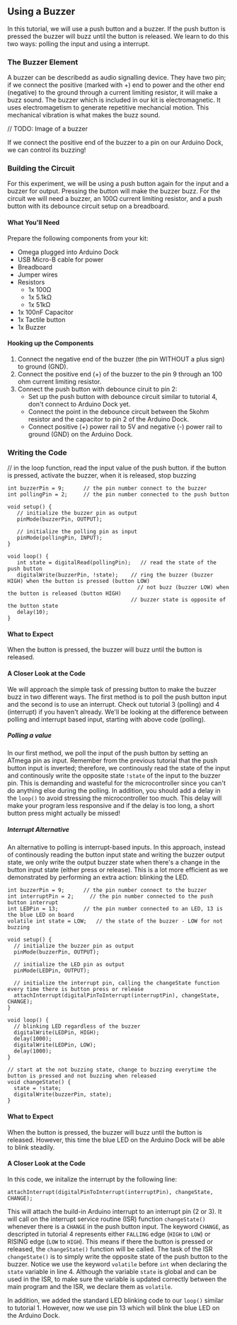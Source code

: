 ## Using a Buzzer

In this tutorial, we will use a push button and a buzzer. If the push button is pressed the buzzer will buzz until the button is released. We learn to do this two ways: polling the input and using a interrupt.

### The Buzzer Element
<!-- // should be its own markdown file
// description of the buzzer: we apply current, it buzzes, have some photos -->

A buzzer can be describedd as audio signalling device. They have two pin; if we connect the positive (marked with +) end to power and the other end (negative) to the ground through a current limiting resistor, it will make a buzz sound. The buzzer which is included in our kit is electromagnetic. It uses electromagetism to generate repetitive mechancial motion. This mechanical vibration is what makes the buzz sound.

// TODO: Image of a buzzer

If we connect the positive end of the buzzer to a pin on our Arduino Dock, we can control its buzzing!

### Building the Circuit

For this experiment, we will be using a push button again for the input and a buzzer for output. Pressing the button will make the buzzer buzz. For the circuit we will need a buzzer, an 100Ω current limiting resistor, and a push button with its debounce circuit setup on a breadboard.

#### What You'll Need

Prepare the following components from your kit:

* Omega plugged into Arduino Dock
* USB Micro-B cable for power
* Breadboard
* Jumper wires
* Resistors
    * 1x 100Ω
    * 1x 5.1kΩ
    * 1x 51kΩ
* 1x 100nF Capacitor
* 1x Tactile button
* 1x Buzzer

#### Hooking up the Components

<!-- // in depth wiring details on building the circuit
// should be pretty straight-forward for the buzzer, look it up online

// reuse the push button instructions from the push button article
// PIN 9 <-> 100 ohm resistor <-> buzzer <-> GND
// PIN 2 <-> push button debounce circuit -->

1. Connect the negative end of the buzzer (the pin WITHOUT a plus sign) to ground (GND).
1. Connect the positive end (+) of the buzzer to the pin 9 through an 100 ohm current limiting resistor.
1. Connect the push button with debounce ciruit to pin 2: 
    * Set up the push button with debounce circuit similar to tutorial 4, don't connect to Arduino Dock yet. 
    * Connect the point in the debounce circuit between the 5kohm resistor and the capacitor to pin 2 of the Arduino Dock.
    * Connect positive (+) power rail to 5V and negative (-) power rail to ground (GND) on the Arduino Dock. 

### Writing the Code

// in the loop function, read the input value of the push button. if the button is pressed, activate the buzzer, when it is released, stop buzzing

``` arduino
int buzzerPin = 9;      // the pin number connect to the buzzer            
int pollingPin = 2;     // the pin number connected to the push button

void setup() {
   // initialize the buzzer pin as output
   pinMode(buzzerPin, OUTPUT);

   // initialize the polling pin as input
   pinMode(pollingPin, INPUT);
}

void loop() {
   int state = digitalRead(pollingPin);   // read the state of the push button
   digitalWrite(buzzerPin, !state);    // ring the buzzer (buzzer HIGH) when the button is pressed (button LOW) 
                                         // not buzz (buzzer LOW) when the button is released (button HIGH)
                                       // buzzer state is opposite of the button state
   delay(10); 
}
```

#### What to Expect

<!-- // explanation that pressing the button will make the buzzer sound -->
When the button is pressed, the buzzer will buzz until the button is released.

#### A Closer Look at the Code

<!-- // we'll be looking at the difference between polling and interrupt based input -->
We will approach the simple task of pressing button to make the buzzer buzz in two different ways. The first method is to poll the push button input  and the second is to use an interrupt. Check out tutorial 3 (polling) and 4 (interrupt) if you haven't already. We'll be looking at the difference between polling and interrupt based input, starting with above code (polling).

##### Polling a value

<!-- // talk about polling and how we continuously read the input value coming from the push button and then act on it
// make a note about how this is expensive/wasteful for the microcontroller since you can't do anything else during the polling -->

In our first method, we poll the input of the push button by setting an ATmega pin as input. Remember from the previous tutorial that the push button input is inverted; therefore, we continously read the state of the input and continously write the opposite state `!state` of the input to the buzzer pin. This is demanding and wasteful for the microcontroller since you can't do anything else during the polling. In addition, you should add a delay in the `loop()` to avoid stressing the microcontroller too much. This delay will make your program less responsive and if the delay is too long, a short button press might actually be missed!


##### Interrupt Alternative

<!-- // an alternative to polling is interrupt-based inputs
// to implement the same functionality as we have above, we'll need to set an action - the interrupt - that will trigger a response - the interrupt service routine.
// in our case, the interrupt action will be a change in the signal coming from the push button (both rising and falling edges), and we will write a function that we will register as the interrupt service routine, ie it will run when the interrupt is triggered - nothing of interest happens in the loop() function -->

An alternative to polling is interrupt-based inputs. In this approach, instead of continously reading the button input state and writing the buzzer output state, we only write the output buzzer state when there's a change in the button input state (either press or release). This is a lot more efficient as we demonstrated by performing an extra action: blinking the LED.

<!-- // new code:
// have an interrupt routine programmed to the button input, when an edge is detected, flip the value that controls the buzzer and write it to the output connected to the buzzer
// have an led blinking in the loop() function -->

``` arduino
int buzzerPin = 9;      // the pin number connect to the buzzer            
int interruptPin = 2;     // the pin number connected to the push button interrupt
int LEDPin = 13;        // the pin number connected to an LED, 13 is the blue LED on board
volatile int state = LOW;   // the state of the buzzer - LOW for not buzzing

void setup() {
  // initialize the buzzer pin as output
  pinMode(buzzerPin, OUTPUT);

  // initialize the LED pin as output
  pinMode(LEDPin, OUTPUT);
  
  // initialize the interrupt pin, calling the changeState function every time there is button press or release
  attachInterrupt(digitalPinToInterrupt(interruptPin), changeState, CHANGE);
}

void loop() {
  // blinking LED regardless of the buzzer
  digitalWrite(LEDPin, HIGH);   
  delay(1000);             
  digitalWrite(LEDPin, LOW);    
  delay(1000);              
}

// start at the not buzzing state, change to buzzing everytime the button is pressed and not buzzing when released
void changeState() {
  state = !state;
  digitalWrite(buzzerPin, state);
}
```

#### What to Expect

<!-- // highlight that the loop function is able to do its thing - keep the LED blinking steadily AND take care of the button input -->
When the button is pressed, the buzzer will buzz until the button is released. However, this time the blue LED on the Arduino Dock will be able to blink steadily.


#### A Closer Look at the Code

In this code, we initalize the interrupt by the following line:

```
attachInterrupt(digitalPinToInterrupt(interruptPin), changeState, CHANGE);
```

This will attach the build-in Arduino interrupt to an interrupt pin (2 or 3). It will call on the interrupt service routine (ISR) function `changeState()` whenever there is a `CHANGE` in the push button input. The keyword `CHANGE`, as descripted in tutorial 4 represents either `FALLING` edge (`HIGH` to `LOW`) or RISING edge (`LOW` to `HIGH`). This means if there the button is pressed or released, the `changeState()` function will be called. The task of the ISR `changeState()` is to simply write the opposite state of the push button to the buzzer. Notice we use the keyword `volatile` before `int` when declaring the `state` variable in line 4. Although the variable `state` is global and can be used in the ISR, to make sure the variable is updated correctly between the main program and the ISR, we declare them as `volatile`.

In addition, we added the standard LED blinking code to our `loop()` similar to tutorial 1. However, now we use pin 13 which will blink the blue LED on the Arduino Dock.